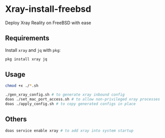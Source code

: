 # Xray-install-freebsd
Deploy Xray Reality on FreeBSD with ease

## Requirements

Install `xray` and `jq` with `pkg`:
```sh
pkg install xray jq
```

## Usage

```sh
chmod +x ./*.sh

./gen_xray_config.sh # to generate xray inbound config  
doas ./set_mac_port_access.sh # to allow non-privileged xray processes to bind to port 443
doas ./apply_config.sh # to copy generated configs in place
```

## Others

```sh
doas service enable xray # to add xray into system startup
```